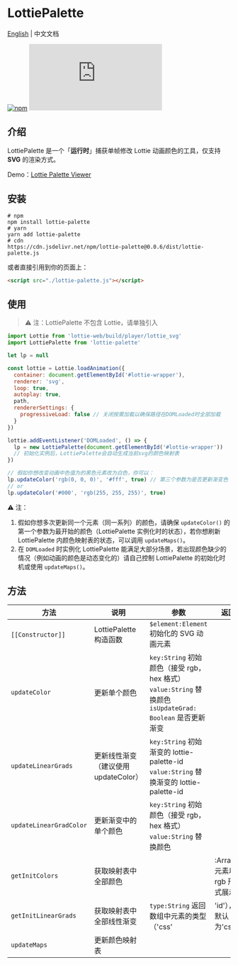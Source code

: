 # LottiePalette

[English](https://github.com/Gwokhov/lottie-palette/blob/master/README.md) | 中文文档

[![npm](https://img.shields.io/npm/v/lottie-palette)](https://www.npmjs.com/package/lottie-palette)
![GitHub file size in bytes](https://img.shields.io/github/size/Gwokhov/lottie-palette/dist/lottie-palette.js)

## 介绍

LottiePalette 是一个「**运行时**」捕获单帧修改 Lottie 动画颜色的工具，仅支持 **SVG** 的渲染方式。

Demo：[Lottie Palette Viewer](https://gwokhov.github.io/lottie-palette/demo/lottie-palette-viewer/)

## 安装

```shell
# npm
npm install lottie-palette
# yarn
yarn add lottie-palette
# cdn
https://cdn.jsdelivr.net/npm/lottie-palette@0.0.6/dist/lottie-palette.js
```

或者直接引用到你的页面上：

```html
<script src="./lottie-palette.js"></script>
```

## 使用

> ⚠️ 注：LottiePalette 不包含 Lottie，请单独引入

```js
import Lottie from 'lottie-web/build/player/lottie_svg'
import LottiePalette from 'lottie-palette'

let lp = null

const lottie = Lottie.loadAnimation({
  container: document.getElementById('#lottie-wrapper'),
  renderer: 'svg',
  loop: true,
  autoplay: true,
  path,
  rendererSettings: {
    progressiveLoad: false // 关闭按需加载以确保路径在DOMLoaded时全部加载
  }
})

lottie.addEventListener('DOMLoaded', () => {
  lp = new LottiePalette(document.getElementById('#lottie-wrapper'))
  // 初始化实例后，LottiePalette会自动生成当前svg的颜色映射表
})

// 假如你想改变动画中色值为的黑色元素改为白色，你可以：
lp.updateColor('rgb(0, 0, 0)', '#fff', true) // 第三个参数为是否更新渐变色
// or
lp.updateColor('#000', 'rgb(255, 255, 255)', true)
```

⚠️ 注：

1. 假如你想多次更新同一个元素（同一系列）的颜色，请确保 `updateColor()` 的第一个参数为最开始的颜色（LottiePalette 实例化时的状态），若你想刷新 LottiePalette 内颜色映射表的状态，可以调用 `updateMaps()`。
2. 在 `DOMLoaded` 时实例化 LottiePalette 能满足大部分场景，若出现颜色缺少的情况（例如动画的颜色是动态变化的）请自己控制 LottiePalette 的初始化时机或使用 `updateMaps()`。

## 方法

| 方法                    | 说明                                 | 参数                                                                                                     | 返回                        |
| ----------------------- | ------------------------------------ | -------------------------------------------------------------------------------------------------------- | --------------------------- |
| `[[Constructor]]`       | LottiePalette 构造函数               | `$element:Element` 初始化的 SVG 动画元素                                                                 |                             |
| `updateColor`           | 更新单个颜色                         | `key:String` 初始颜色（接受 rgb，hex 格式） `value:String` 替换颜色 `isUpdateGrad: Boolean` 是否更新渐变 |                             |
| `updateLinearGrads`     | 更新线性渐变（建议使用 updateColor） | `key:String` 初始渐变的 lottie-palette-id `value:String` 替换渐变的 lottie-palette-id                    |                             |
| `updateLinearGradColor` | 更新渐变中的单个颜色                 | `key:String` 初始颜色（接受 rgb，hex 格式） `value:String` 替换颜色                                      |                             |
| `getInitColors`         | 获取映射表中全部颜色                 |                                                                                                          | :Array，元素以 rgb 形式展示 |
| `getInitLinearGrads`    | 获取映射表中全部线性渐变             | `type:String` 返回数组中元素的类型（'css'                                                                | 'id'），默认为'css'         | :Array |
| `updateMaps`            | 更新颜色映射表                       |                                                                                                          |                             |
